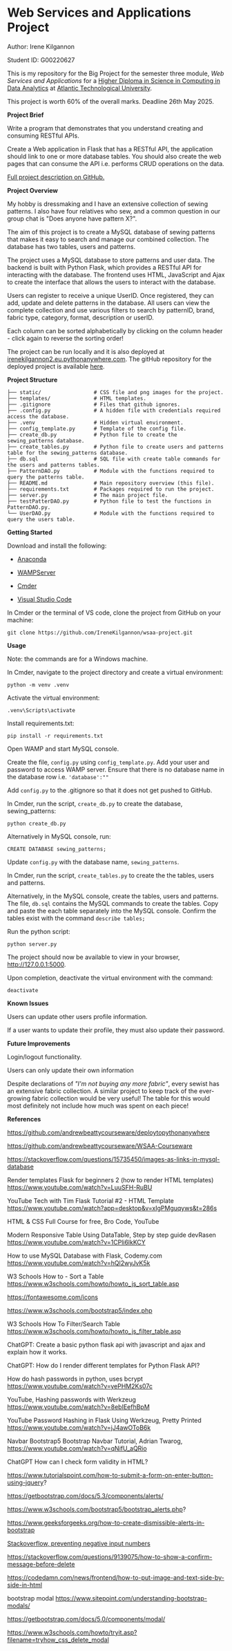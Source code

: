 # Web Services and Applications Project

Author: Irene Kilgannon

Student ID: G00220627

This is my repository for the Big Project for the semester three module, _Web Services and Applications_ for a [Higher Diploma in Science in Computing in Data Analytics](https://www.atu.ie/courses/higher-diploma-in-science-data-analytics) at [Atlantic Technological University](https://www.atu.ie/). 

This project is worth 60% of the overall marks. Deadline 26th May 2025.

__Project Brief__

Write a program that demonstrates that you understand creating and consuming RESTful APIs. 

Create a Web application in Flask that has a RESTful API, the application should link to one or more database tables.
You should also create the web pages that can consume the API i.e. performs CRUD operations on the data. 

[Full project description on GitHub.](https://github.com/andrewbeattycourseware/WSAA-Courseware/blob/main/labs/WSAA%20Project%20Description.pdf)

__Project Overview__

My hobby is dressmaking and I have an extensive collection of sewing patterns. I also have four relatives who sew, and a common question in our group chat is "Does anyone have pattern X?". 

The aim of this project is to create a MySQL database of sewing patterns that makes it easy to search and manage our combined collection. The database has two tables, users and patterns. 

The project uses a MySQL database to store patterns and user data. The backend is built with Python Flask, which provides a RESTful API for interacting with the database. The frontend uses HTML, JavaScript and Ajax to create the interface that allows the users to interact with the database. 

Users can register to receive a unique UserID. Once registered, they can add, update and delete patterns in the database. All users can view the complete collection and use various filters to search by patternID, brand, fabric type, category, format, description or userID. 

Each column can be sorted alphabetically by clicking on the column header - click again to reverse the sorting order!

The project can be run locally and it is also deployed at [irenekilgannon2.eu.pythonanywhere.com](https://irenekilgannon2.eu.pythonanywhere.com/). The gitHub repository for the deployed project is available [here](https://github.com/IreneKilgannon/deploytopythonanywhere).


__Project Structure__

    ├── static/                 # CSS file and png images for the project.
    ├── templates/              # HTML templates.
    ├── .gitignore              # Files that github ignores.
    ├── .config.py              # A hidden file with credentials required access the database.
    ├── .venv                   # Hidden virtual environment.
    ├── config_template.py      # Template of the config file.
    ├── create_db.py            # Python file to create the sewing_patterns database.
    ├── create_tables.py        # Python file to create users and patterns table for the sewing_patterns database.
    ├── db.sql                  # SQL file with create table commands for the users and patterns tables.
    ├── PatternDAO.py           # Module with the functions required to query the patterns table. 
    ├── README.md               # Main repository overview (this file).
    ├── requirements.txt        # Packages required to run the project.
    ├── server.py               # The main project file.
    ├── testPatterDAO.py        # Python file to test the functions in PatternDAO.py.
    └── UserDAO.py              # Module with the functions required to query the users table.


__Getting Started__

Download and install the following:

* [Anaconda](https://www.anaconda.com/download)

* [WAMPServer](https://www.wampserver.com/en/)

* [Cmder](https://cmder.app/)

* [Visual Studio Code](https://code.visualstudio.com/)

In Cmder or the terminal of VS code, clone the project from GitHub on your machine:

    git clone https://github.com/IreneKilgannon/wsaa-project.git


__Usage__

Note: the commands are for a Windows machine.

In Cmder, navigate to the project directory and create a virtual environment:

    python -m venv .venv

Activate the virtual environment:

    .venv\Scripts\activate

Install requirements.txt:

    pip install -r requirements.txt

Open WAMP and start MySQL console.

Create the file, `config.py` using `config_template.py`. Add your user and password to access WAMP server. Ensure that there is no database name in the database row i.e.  ``'database':""`` 

Add ``config.py`` to the .gitignore so that it does not get pushed to GitHub. 

In Cmder, run the script, `create_db.py` to create the database, sewing_patterns:

    python create_db.py

Alternatively in MySQL console, run:

    CREATE DATABASE sewing_patterns;

Update `config.py` with the database name, ``sewing_patterns``.

In Cmder, run the script, ``create_tables.py`` to create the the tables, users and patterns. 

Alternatively, in the MySQL console, create the tables, users and patterns. The file, `db.sql` contains the MySQL commands to create the tables. Copy and paste the each table separately into the MySQL console. Confirm the tables exist with the command `describe tables;` 

Run the python script:

    python server.py

The project should now be available to view in your browser, http://127.0.0.1:5000.

Upon completion, deactivate the virtual environment with the command:

    deactivate


__Known Issues__

Users can update other users profile information. 

If a user wants to update their profile, they must also update their password. 

__Future Improvements__

Login/logout functionality.

Users can only update their own information

Despite declarations of _"I'm not buying any more fabric"_, every sewist has an extensive fabric collection. A similar project to keep track of the ever-growing fabric collection would be very useful! The table for this would most definitely not include how much was spent on each piece!



__References__

https://github.com/andrewbeattycourseware/deploytopythonanywhere

https://github.com/andrewbeattycourseware/WSAA-Courseware

https://stackoverflow.com/questions/15735450/images-as-links-in-mysql-database

Render templates Flask for beginners 2 (how to render HTML templates) https://www.youtube.com/watch?v=LuuSFH-RuBU

YouTube Tech with Tim Flask Tutorial #2 - HTML Template https://www.youtube.com/watch?app=desktop&v=xIgPMguqyws&t=286s

HTML & CSS Full Course for free, Bro Code, YouTube

Modern Responsive Table Using DataTable, Step by step guide devRasen https://www.youtube.com/watch?v=1CPli6lkKCY

How to use MySQL Database with Flask, Codemy.com https://www.youtube.com/watch?v=hQl2wyJvK5k

W3 Schools How to - Sort a Table https://www.w3schools.com/howto/howto_js_sort_table.asp

https://fontawesome.com/icons

https://www.w3schools.com/bootstrap5/index.php

W3 Schools How To Filter/Search Table https://www.w3schools.com/howto/howto_js_filter_table.asp

ChatGPT: Create a basic python flask api with javascript and ajax and explain how it works.

ChatGPT: How do I render different templates for Python Flask API?

How do hash passwords in python, uses bcrypt https://www.youtube.com/watch?v=yePHM2Ks07c

YouTube, Hashing passwords with Werkzeug https://www.youtube.com/watch?v=8ebIEefhBpM

YouTube Password Hashing in Flask Using Werkzeug, Pretty Printed https://www.youtube.com/watch?v=jJ4awOToB6k

Navbar Bootstrap5 Bootstrap Navbar Tutorial, Adrian Twarog, https://www.youtube.com/watch?v=qNifU_aQRio

ChatGPT How can I check form validity in HTML? 

https://www.tutorialspoint.com/how-to-submit-a-form-on-enter-button-using-jquery?


https://getbootstrap.com/docs/5.3/components/alerts/

https://www.w3schools.com/bootstrap5/bootstrap_alerts.php?

https://www.geeksforgeeks.org/how-to-create-dismissible-alerts-in-bootstrap

[Stackoverflow, preventing negative input numbers](https://stackoverflow.com/questions/7372067/is-there-any-way-to-prevent-input-type-number-getting-negative-values)

https://stackoverflow.com/questions/9139075/how-to-show-a-confirm-message-before-delete

https://codedamn.com/news/frontend/how-to-put-image-and-text-side-by-side-in-html


bootstrap modal https://www.sitepoint.com/understanding-bootstrap-modals/

https://getbootstrap.com/docs/5.0/components/modal/

https://www.w3schools.com/howto/tryit.asp?filename=tryhow_css_delete_modal
